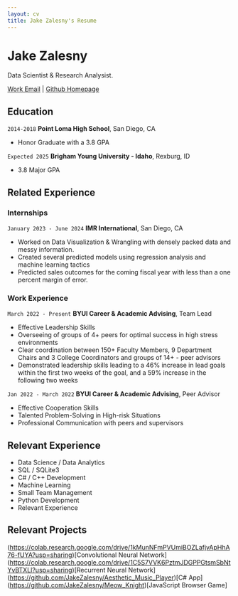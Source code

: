 ```yaml
---
layout: cv
title: Jake Zalesny's Resume
---
```

# Jake Zalesny
Data Scientist & Research Analysist. 

<div id="webaddress">
<a href="zal18001@byui.edu">Work Email</a>
| <a href="https://github.com/JakeZalesny">Github Homepage</a>
</div>

<!-- https://www.monique.tech/the-art-of-markdown -->


## Education

`2014-2018`
__Point Loma High School__, San Diego, CA

- Honor Graduate with a 3.8 GPA

`Expected 2025`
__Brigham Young University - Idaho__, Rexburg, ID

- 3.8 Major GPA


## Related Experience

### Internships

`January 2023 - June 2024`
__IMR International__, San Diego, CA

- Worked on Data Visualization & Wrangling with densely packed data and messy information. 
- Created several predicted models using regression analysis and machine learning tactics
- Predicted sales outcomes for the coming fiscal year with less than a one percent margin of error. 

### Work Experience

`March 2022 - Present`
__BYUI Career & Academic Advising__, Team Lead

- Effective Leadership Skills
- Overseeing of groups of 4+ peers for optimal success in high stress environments
- Clear coordination between 150+ Faculty Members, 9 Department Chairs and 3 College Coordinators and groups of 14+ - peer advisors
- Demonstrated leadership skills leading to a 46% increase in lead goals within the first two weeks of the goal, and a 59% increase in the following two weeks

`Jan 2022 - March 2022`
__BYUI Career & Academic Advising__, Peer Advisor

- Effective Cooperation Skills
- Talented Problem-Solving in High-risk Situations
- Professional Communication with peers and supervisors

## Relevant Experience
- Data Science / Data Analytics
- SQL / SQLite3
- C# / C++ Development
- Machine Learning
- Small Team Management
- Python Development
- Relevant Experience


## Relevant Projects
(https://colab.research.google.com/drive/1kMunNFmPVUmiBOZLafjvApHhA76-fUYA?usp=sharing)[Convolutional Neural Network]
(https://colab.research.google.com/drive/1C5S7VVK6PztmJDGPPGtsmSbNtYvBTXLl?usp=sharing)[Recurrent Neural Network]
(https://github.com/JakeZalesny/Aesthetic_Music_Player)[C# App]
(https://github.com/JakeZalesny/Meow_Knight)[JavaScript Browser Game]



<!-- ### Footer

Last updated: May 2013 -->


